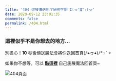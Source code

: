 ```yaml
---
title: '404 你被傳送到了秘密空間 Σ(っ°Д°;)っ'
date: 2020-09-12 23:01:35
comments: false
permalink: /404.html
---
```


<!-- markdownlint-disable MD039 MD033 -->

### 這裡似乎不是你想去的地方...

別擔心！<b id="timeout">10</b> 秒後傳送魔法會將你送回首頁(ﾉ◕ヮ◕)ﾉ*:･ﾟ✧

如果你不想等，可以 **[點這裡](https://amy6072698.github.io/amy10blog/)** 自己施展魔法回首頁~

![404頁面](https://images.unsplash.com/photo-1514539079130-25950c84af65?q=80&w=600&auto=format&fit=crop&ixlib=rb-4.0.3&ixid=M3wxMjA3fDB8MHxwaG90by1wYWdlfHx8fGVufDB8fHx8fA%3D%3D)

<script>
let countTime = 10;

function count() {
  
  document.getElementById('timeout').textContent = countTime;
  countTime -= 1;
  if(countTime === 0){
    location.href = 'https://amy6072698.github.io/amy10blog/'; // 記得改成自己網址 Url
  }
  setTimeout(() => {
    count();
  }, 1000);
}

count();
</script>
